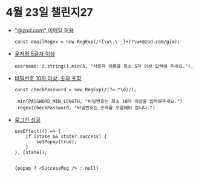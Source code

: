 # 4월 23일 챌린지27

-   ["@zod.com" 이메일 허용](./app/actions.ts)

    ```
    const emailRegex = new RegExp(/([\w\.\-_]+)?\w+@zod.com/gim);
    ```

-   [유저명 5글자 이상](./app/actions.ts)

    ```
    username: z.string().min(5, "사용자 이름을 최소 5자 이상 입력해 주세요."),
    ```

-   [비밀번호 10자 이상, 숫자 포함](./app/actions.ts)

    ```
    const checkPassword = new RegExp(/(?=.*\d)/);

    .min(PASSWORD_MIN_LENGTH, "비밀번호는 최소 10자 이상을 입력해주세요.")
    .regex(checkPassword, "비밀번호는 숫자를 포함해야 합니다.")

    ```

-   [로그인 성공](./app/page.tsx)

    ```
    useEffect(() => {
    	if (state && state?.success) {
    		setPopup(true);
    	}
    }, [state]);


    {popup ? <SuccessMsg /> : null}
    ```
